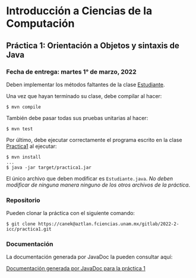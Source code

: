 Introducción a Ciencias de la Computación
=========================================

Práctica 1: Orientación a Objetos y sintaxis de Java
----------------------------------------------------

### Fecha de entrega: martes 1° de marzo, 2022

Deben implementar los métodos faltantes de la clase
[Estudiante](https://aztlan.fciencias.unam.mx/gitlab/2022-2-icc/practica1/blob/main/src/main/java/mx/unam/ciencias/icc/Estudiante.java).

Una vez que hayan terminado su clase, debe compilar al hacer:

```
$ mvn compile
```

También debe pasar todas sus pruebas unitarias al hacer:

```
$ mvn test
```

Por último, debe ejecutar correctamente el programa escrito en la clase
[Practica1](https://aztlan.fciencias.unam.mx/gitlab/2022-2-icc/practica1/blob/main/src/main/java/mx/unam/ciencias/icc/Practica1.java)
al ejecutar:

```
$ mvn install
...
$ java -jar target/practica1.jar
```

El único archivo que deben modificar es `Estudiante.java`. *No deben modificar
de ninguna manera ninguno de los otros archivos de la práctica*.

### Repositorio

Pueden clonar la práctica con el siguiente comando:

```
$ git clone https://canek@aztlan.fciencias.unam.mx/gitlab/2022-2-icc/practica1.git
```

### Documentación

La documentación generada por JavaDoc la pueden consultar aquí:

[Documentación generada por JavaDoc para la práctica
1](https://aztlan.fciencias.unam.mx/~canek/2022-2-icc/practica1/apidocs/index.html)
